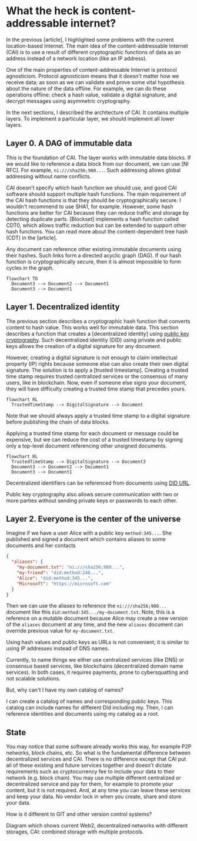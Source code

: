 # What the heck is content-addressable internet?

In the previous [article], I highlighted some problems with the current location-based Internet. The main idea of the content-addressable Internet (CAI) is to use a result of different cryptographic functions of data as an address instead of a network location (like an IP address).

One of the main properties of content-addressable Internet is protocol agnosticism. Protocol agnosticism means that it doesn't matter how we receive data; as soon as we can validate and prove some vital hypothesis about the nature of the data offline. For example, we can do these operations offline: check a hash value, validate a digital signature, and decrypt messages using asymmetric cryptography.

In the next sections, I described the architecture of CAI. It contains multiple layers. To implement a particular layer, we should implement all lower layers.

## Layer 0. A DAG of immutable data

This is the foundation of CAI. The layer works with immutable data blocks. If we would like to reference a data block from our document, we can use [NI RFC]. For example, `ni:///sha256;980...`. Such addressing allows global addressing without name conflicts.

CAI doesn't specify which hash function we should use, and good CAI software should support multiple hash functions. The main requirement of the CAI hash functions is that they should be cryptographically secure. I wouldn't recommend to use SHA1, for example. However, some hash functions are better for CAI because they can reduce traffic and storage by detecting duplicate parts. [Blockset] implements a hash function called CDT0, which allows traffic reduction but can be extended to support other hash functions. You can read more about the content-dependent tree hash (CDT) in the [article].

Any document can reference other existing immutable documents using their hashes. Such links form a directed acyclic graph (DAG). If our hash function is cryptographically secure, then it is almost impossible to form cycles in the graph.

```mermaid
flowchart TD
  Document3 --> Document2 --> Document1
  Document3 --> Document1
```

## Layer 1. Decentralized identity

The previous section describes a cryptographic hash function that converts content to hash value. This works well for immutable data. This section describes a function that creates a [decentralized identity] using [public key cryptography](https://en.wikipedia.org/wiki/Public-key_cryptography). Such decentralized identity (DID) using private and public keys allows the creation of a digital signature for any document. 

However, creating a digital signature is not enough to claim intellectual property (IP) rights because someone else can also create their own digital signature. The solution is to apply a [trusted timestamp]. Creating a trusted time stamp requires trusted centralized services or the consensus of many users, like in blockchain. Now, even if someone else signs your document, they will have difficulty creating a trusted time stamp that precedes yours.

```mermaid
flowchart RL
  TrustedTimeStamp --> DigitalSignature --> Document 
```

Note that we should always apply a trusted time stamp to a digital signature before publishing the chain of data blocks.

Applying a trusted time stamp for each document or message could be expensive, but we can reduce the cost of a trusted timestamp by signing only a top-level document referencing other unsigned documents.

```mermaid
flowchart RL
  TrustedTimeStamp --> DigitalSignature --> Document3
  Document3 --> Document2 --> Document1
  Document3 --> Document1
```

Decentralized identifiers can be referenced from documents using [DID URL](https://www.w3.org/TR/did-core/#did-url-syntax).

Public key cryptography also allows secure communication with two or more parties without sending private keys or passwords to each other. 

## Layer 2. Everyone is the center of the universe

Imagine if we have a user Alice with a public key `method:345...`. She published and signed a document which contains aliases to some documents and her contacts

```json
{
  "aliases": {
    "my-document.txt": "ni:///sha256;980...",
    "my-friend": "did:method:246...",
    "Alice": "did:method:345...",
    "Microsoft": "https://microsoft.com"
  }
}
```

Then we can use the aliases to reference the `ni:///sha256;980...` document like this `did:method:345.../my-document.txt`. Note, this is a reference on a mutable document because Alice may create a new version of the `aliases` document at any time, and the new `aliases` document can override previous value for `my-document.txt`.

Using hash values and public keys as URLs is not convenient; it is similar to using IP addresses instead of DNS names.

Currently, to name things we either use centralized services (like DNS) or consensus based services, like blockchains (decentralized domain name services). In both cases, it requires payments, prone to cybersquatting and not scalable solutions.

But, why  can't I have my own catalog of names?

I can create a catalog of names and corresponding public keys. This catalog can include names for different DId including my. Then, I can reference identities and documents using my catalog as a root. 

## State

You may notice that some software already works this way, for example P2P networks, block chains, etc. So what is the fundamental difference between decentralized services and CAI. There is no difference except that CAI put all of these existing and future services together and doesn't dictate requirements such as cryptocurrency fee to include your data to their network (e.g. block chain). You may use multiple different centralized or decentralized service and pay for them, for example to promote your content, but it is not required. And, at any time you can leave these services and keep your data. No vendor lock in when you create, share and store your data.

How is it different to GIT and other version control systems?


Diagram which shows current Web2, decentralized networks with different storages, CAI: combined storage with multiple protocols. 
